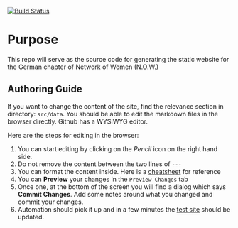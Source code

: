 [![Build Status](https://travis-ci.org/ThoughtWorksInc/now.svg?branch=master)](https://travis-ci.org/ThoughtWorksInc/now)

# Purpose

This repo will serve as the source code for generating the static website for the German chapter of Network of Women (N.O.W.)

## Authoring Guide

If you want to change the content of the site, find the relevance section in directory: `src/data`. You should be able to edit the markdown files in the browser directly. Github has a WYSIWYG editor.

Here are the steps for editing in the browser:

1. You can start editing by clicking on the _Pencil_ icon on the right hand side.
2. Do not remove the content between the two lines of `---`
3. You can format the content inside. Here is a [cheatsheet](https://github.com/adam-p/markdown-here/wiki/Markdown-Cheatsheet) for reference
4. You can **Preview** your changes in the `Preview Changes` tab
5. Once one, at the bottom of the screen you will find a dialog which says **Commit Changes**. Add some notes around what you changed and commit your changes.
6. Automation should pick it up and in a few minutes the [test site](https://test-now-de.herokuapp.com/) should be updated.

